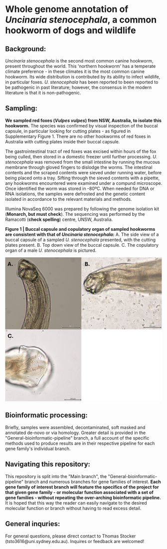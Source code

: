 # **Whole genome annotation of *Uncinaria stenocephala*, a common hookworm of dogs and wildlife**

## **Background:**

*Uncinaria stenocephala* is the second most common canine hookworm, present throughout the world. This 'northern hookworm' has a temperate climate preference - in these climates it is the most common canine hookworm. Its wide distribution is contributed by its ability to infect wildlife, in particular foxes. *U. stenocephala* has been reported to been reported to be pathogenic in past literature; however, the consensus in the modern literature is that it is non-pathogenic.

## **Sampling:**

**We sampled red foxes (*Vulpes vulpes*) from NSW, Australia, to isolate this hookworm.** The species was confirmed by visual inspection of the buccal capsule, in particular looking for cutting plates - as figured in Supplementary Figure 1. There are no other hookworms of red foxes in Australia with cutting plates inside their buccal capsule.

The gastrointestinal tract of red foxes was excised within hours of the fox being culled, then stored in a domestic freezer until further processing. *U. stenocephala* was removed from the small intestine by running the mucous membrane through gloved fingers to dislodge the worms. The intestinal contents and the scraped contents were sieved under running water, before being placed onto a tray. Sifting through the sieved contents with a pipette, any hookworms encountered were examined under a compund microscope. Once identified the worm was stored in -80ºC. When needed for DNA or RNA isolations, the samples were defrosted and the genetic content isolated in accordance to the relevant materials and methods.

Illumina NovaSeq 6000 was prepared by following the genome isolation kit (**Monarch, but must check**). The sequencing was performed by the Ramacotti (**check spelling**) centre, UNSW, Australia.

**Figure 1 \| Buccal capsule and copulatory organ of sampled hookworms are consistent with that of *Uncinaria stenocephala*:** A. The side view of a buccal capsule of a sampled *U. stenocephala* presented, with the cutting plates present. B. Top down view of the buccal capsule. C. The copulatory organ of a male *U. stenocephala* is pictured.

![](images/clipboard-2868926265.png)

## **Bioinformatic processing:**

Briefly, samples were assembled, decontaminated, soft masked and annotated de-novo or via homology. Greater detail is provided in the "General-bioinformatic-pipeline" branch, a full account of the specific methods used to produce results are in their respective pipeline for each gene family's individual branch.

## **Navigating this repository:** 

This repository is split into the "Main branch", the "General-bioinformatic-pipeline" branch and numerous branches for gene families of interest. **Each gene family of interest branch will feature the specifics of the project for that given gene family - or molecular function associated with a set of gene families - without repeating the over-arching bioinformatic pipeline.** It is hoped that this way the reader can easily navigate to the desired molecular function or branch without having to read excess detail.

## **General inquries:**

For general questions, please direct contact to Thomas Stocker (tsto3616\@uni.sydney.edu.au). Inquires or feedback are welcomed!
